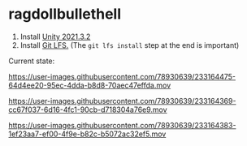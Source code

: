 # ragdollbullethell


1. Install [Unity 2021.3.2](https://unity.com/releases/editor/qa/lts-releases)
2. Install [Git LFS.](https://docs.github.com/en/repositories/working-with-files/managing-large-files/installing-git-large-file-storage) (The `git lfs install` step at the end is important)


Current state:



https://user-images.githubusercontent.com/78930639/233164475-64d4ee20-95ec-4dda-b8d8-70aec47effda.mov

https://user-images.githubusercontent.com/78930639/233164369-cc67f037-6d16-4fc1-90cb-d718304a76e9.mov

https://user-images.githubusercontent.com/78930639/233164383-1ef23aa7-ef00-4f9e-b82c-b5072ac32ef5.mov

